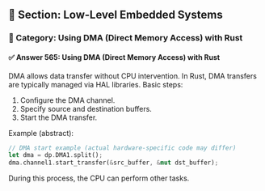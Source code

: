 ## 📘 Section: Low-Level Embedded Systems
### 🔹 Category: Using DMA (Direct Memory Access) with Rust
#### ✅ Answer 565: Using DMA (Direct Memory Access) with Rust

DMA allows data transfer without CPU intervention. In Rust, DMA transfers are typically managed via HAL libraries. Basic steps:

1. Configure the DMA channel.
2. Specify source and destination buffers.
3. Start the DMA transfer.

Example (abstract):
```rust
// DMA start example (actual hardware-specific code may differ)
let dma = dp.DMA1.split();
dma.channel1.start_transfer(&src_buffer, &mut dst_buffer);
```
During this process, the CPU can perform other tasks.
